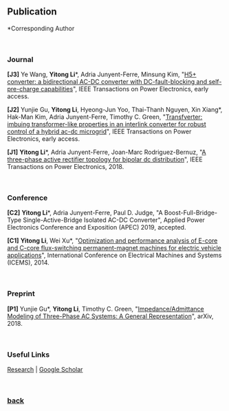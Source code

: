<br />

## Publication

*Corresponding Author

<br />

### Journal

**\[J3]** Ye Wang, **Yitong Li***, Adria Junyent-Ferre, Minsung Kim, "[H5+ converter: a bidirectional AC-DC converter with DC-fault-blocking and self-pre-charge capabilities](https://ieeexplore.ieee.org/document/8645677)", IEEE Transactions on Power Electronics, early access.

**\[J2]** Yunjie Gu, **Yitong Li**, Hyeong-Jun Yoo, Thai-Thanh Nguyen, Xin Xiang*, Hak-Man Kim, Adria Junyent-Ferre, Timothy C. Green, "[Transfverter: imbuing transformer-like properties in an interlink converter for robust control of a hybrid ac-dc microgrid](https://ieeexplore.ieee.org/document/8636230)", IEEE Transactions on Power Electronics, early access.  

**\[J1]** **Yitong Li***, Adria Junyent-Ferre, Joan-Marc Rodriguez-Bernuz, "[A three-phase active rectifier topology for bipolar dc distribution](https://ieeexplore.ieee.org/document/7921443/)", IEEE Transactions on Power Electronics, 2018.  

<br />

### Conference

**\[C2]** **Yitong Li***, Adria Junyent-Ferre, Paul D. Judge, "A Boost-Full-Bridge-Type Single-Active-Bridge Isolated AC-DC Converter", Applied Power Electronics Conference and Exposition (APEC) 2019, accepted.

**\[C1]** **Yitong Li**, Wei Xu*, "[Optimization and performance analysis of E-core and C-core flux-switching permanent-magnet machines for electric vehicle applications](https://ieeexplore.ieee.org/document/7013436/)", International Conference on Electrical Machines and Systems (ICEMS), 2014.

<br />

### Preprint

**\[P1]** Yunjie Gu*, **Yitong Li**, Timothy C. Green, "[Impedance/Admittance Modeling of Three-Phase AC Systems: A General Representation](https://arxiv.org/abs/1810.09911)", arXiv, 2018.

<br />

### Useful Links

[Research](https://yt-li.github.io/biography) | [Google Scholar](https://scholar.google.co.uk/citations?hl=en&user=b3tutrQAAAAJ&view_op=list_works&sortby=pubdate)

<br />

### [back](https://yt-li.github.io/)
